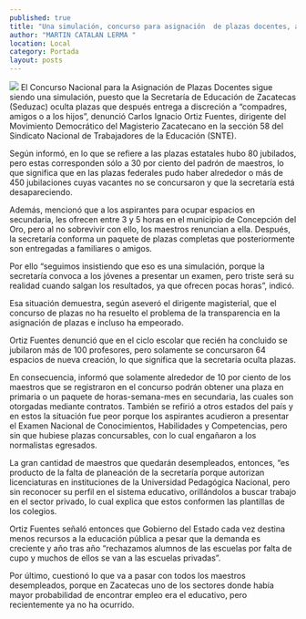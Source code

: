 ```yaml
---
published: true
title: "Una simulación, concurso para asignación  de plazas docentes, asevera el MDMZ"
author: "MARTIN CATALAN LERMA "
location: Local
category: Portada
layout: posts
---
```


![](http://i.imgur.com/ynv6z7ym.jpg)
El Concurso Nacional para la Asignación de Plazas Docentes sigue siendo una simulación, puesto que la Secretaría de Educación de Zacatecas (Seduzac) oculta plazas que después entrega a discreción a “compadres, amigos o a los hijos”, denunció Carlos Ignacio Ortiz Fuentes, dirigente del Movimiento Democrático del Magisterio Zacatecano en la sección 58 del Sindicato Nacional de Trabajadores de la Educación (SNTE).

Según informó, en lo que se refiere a las plazas estatales hubo 80 jubilados, pero estas corresponden sólo a 30 por ciento del padrón de maestros, lo que significa que en las plazas federales pudo haber alrededor o más de 450 jubilaciones cuyas vacantes no se concursaron y que la secretaría está desapareciendo.

Además, mencionó que a los aspirantes para ocupar espacios en secundaria, les ofrecen entre 3 y 5 horas en el municipio de Concepción del Oro, pero al no sobrevivir con ello, los maestros renuncian a ella. Después, la secretaría conforma un paquete de plazas completas que posteriormente son entregadas a familiares o amigos.

Por ello “seguimos insistiendo que eso es una simulación, porque la secretaría convoca a los jóvenes a presentar un examen, pero triste será su realidad cuando salgan los resultados, ya que ofrecen pocas horas”, indicó.

Esa situación demuestra, según aseveró el dirigente magisterial, que el concurso de plazas no ha resuelto el problema de la transparencia en la asignación de plazas e incluso ha empeorado.

Ortiz Fuentes denunció que en el ciclo escolar que recién ha concluido se jubilaron más de 100 profesores, pero solamente se concursaron 64 espacios de nueva creación, lo que significa que la secretaría oculta plazas.

En consecuencia, informó que solamente alrededor de 10 por ciento de los maestros que se registraron en el concurso podrán obtener una plaza en primaria o un paquete de horas-semana-mes en secundaria, las cuales son otorgadas mediante contratos.
También se refirió a otros estados del país y en estos la situación fue peor porque los aspirantes acudieron a presentar el Examen Nacional de Conocimientos, Habilidades y Competencias, pero sin que hubiese plazas concursables, con lo cual engañaron a los normalistas egresados.

La gran cantidad de maestros que quedarán desempleados, entonces, “es producto de la falta de planeación de la secretaría porque autorizan licenciaturas en instituciones de la Universidad Pedagógica Nacional, pero sin reconocer su perfil en el sistema educativo, orillándolos a buscar trabajo en el sector privado, lo cual explica que estos conformen las plantillas de los colegios.

Ortiz Fuentes señaló entonces que Gobierno del Estado cada vez destina menos recursos a la educación pública a pesar que la demanda es creciente y año tras año “rechazamos alumnos de las escuelas por falta de cupo y muchos de ellos se van a las escuelas privadas”.

Por último, cuestionó lo que va a pasar con todos los maestros desempleados, porque en Zacatecas uno de los sectores donde había mayor probabilidad de encontrar empleo era el educativo, pero recientemente ya no ha ocurrido.
